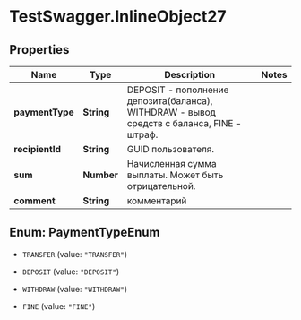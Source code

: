 # TestSwagger.InlineObject27

## Properties

Name | Type | Description | Notes
------------ | ------------- | ------------- | -------------
**paymentType** | **String** | DEPOSIT - пополнение депозита(баланса), WITHDRAW - вывод средств с баланса, FINE - штраф. | 
**recipientId** | **String** | GUID пользователя. | 
**sum** | **Number** | Начисленная сумма выплаты. Может быть отрицательной. | 
**comment** | **String** | комментарий | 



## Enum: PaymentTypeEnum


* `TRANSFER` (value: `"TRANSFER"`)

* `DEPOSIT` (value: `"DEPOSIT"`)

* `WITHDRAW` (value: `"WITHDRAW"`)

* `FINE` (value: `"FINE"`)




